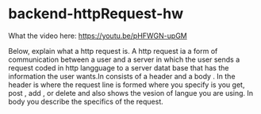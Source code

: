 # backend-httpRequest-hw

What the video here: https://youtu.be/pHFWGN-upGM

Below, explain what a http request is.
A http request ia a form of communication between a user and a server in which the user sends a request coded in http langguage to a server datat base that has the information the user wants.In consists of a header and a body . In the header is where the request line is formed where you specify is you get, post ,  add , or delete and also shows the vesion of langue you are using. In body you describe the specifics of the request.
